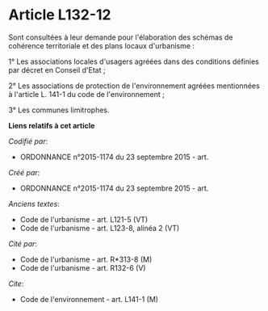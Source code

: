 # Article L132-12

Sont consultées à leur demande pour l'élaboration des schémas de cohérence territoriale et des plans locaux d'urbanisme :

1° Les associations locales d'usagers agréées dans des conditions définies par décret en Conseil d'Etat ;

2° Les associations de protection de l'environnement agréées mentionnées à l'article L. 141-1 du code de l'environnement ;

3° Les communes limitrophes.

**Liens relatifs à cet article**

_Codifié par_:

  - ORDONNANCE n°2015-1174 du 23 septembre 2015 - art.

_Créé par_:

  - ORDONNANCE n°2015-1174 du 23 septembre 2015 - art.

_Anciens textes_:

  - Code de l'urbanisme - art. L121-5 (VT)
  - Code de l'urbanisme - art. L123-8, alinéa 2 (VT)

_Cité par_:

  - Code de l'urbanisme - art. R*313-8 (M)
  - Code de l'urbanisme - art. R132-6 (V)

_Cite_:

  - Code de l'environnement - art. L141-1 (M)
